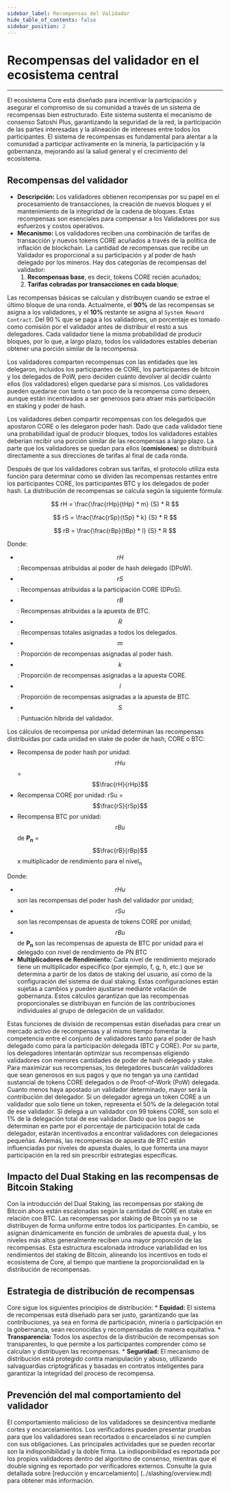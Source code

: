 ```yaml
---
sidebar_label: Recompensas del Validador
hide_table_of_contents: false
sidebar_position: 2
---
```


# Recompensas del validador en el ecosistema central

---

El ecosistema Core está diseñado para incentivar la participación y asegurar el compromiso de su comunidad a través de un sistema de recompensas bien estructurado. Este sistema sustenta el mecanismo de consenso Satoshi Plus, garantizando la seguridad de la red, la participación de las partes interesadas y la alineación de intereses entre todos los participantes. El sistema de recompensas es fundamental para alentar a la comunidad a participar activamente en la minería, la participación y la gobernanza, mejorando así la salud general y el crecimiento del ecosistema.

## Recompensas del validador

- **Descripción:** Los validadores obtienen recompensas por su papel en el procesamiento de transacciones, la creación de nuevos bloques y el mantenimiento de la integridad de la cadena de bloques. Estas recompensas son esenciales para compensar a los Validadores por sus esfuerzos y costos operativos.
- **Mecanismo:** Los validadores reciben una combinación de tarifas de transacción y nuevos tokens CORE acuñados a través de la política de inflación de blockchain. La cantidad de recompensas que recibe un Validador es proporcional a su participación y al poder de hash delegado por los mineros. Hay dos categorías de recompensas del validador:
  1. **Recompensas base**, es decir, tokens CORE recién acuñados;
  2. **Tarifas cobradas por transacciones en cada bloque**;

Las recompensas básicas se calculan y distribuyen cuando se extrae el último bloque de una ronda. Actualmente, el **90%** de las recompensas se asigna a los validadores, y el **10%** restante se asigna al `System Reward Contract`. Del 90 % que se paga a los validadores, un porcentaje es tomado como comisión por el validador antes de distribuir el resto a sus delegadores. Cada validador tiene la misma probabilidad de producir bloques, por lo que, a largo plazo, todos los validadores estables deberían obtener una porción similar de la recompensa.

Los validadores comparten recompensas con las entidades que les delegaron, incluidos los participantes de CORE, los participantes de bitcoin y los delegados de PoW, pero deciden cuánto devolver al decidir cuánto ellos (los validadores) eligen quedarse para sí mismos. Los validadores pueden quedarse con tanto o tan poco de la recompensa como deseen, aunque están incentivados a ser generosos para atraer más participación en staking y poder de hash.

Los validadores deben compartir recompensas con los delegados que apostaron CORE o les delegaron poder hash. Dado que cada validador tiene una probabilidad igual de producir bloques, todos los validadores estables deberían recibir una porción similar de las recompensas a largo plazo. La parte que los validadores se quedan para ellos (**comisiones**) se distribuirá directamente a sus direcciones de tarifas al final de cada ronda.

Después de que los validadores cobran sus tarifas, el protocolo utiliza esta función para determinar cómo se dividen las recompensas restantes entre los participantes CORE, los participantes BTC y los delegados de poder hash. La distribución de recompensas se calcula según la siguiente fórmula:

$$
    rH = \frac{\frac{rHp}{tHp} * m} {S} * R
$$

$$
    rS = \frac{\frac{rSp}{tSp} * k} {S} * R
$$

$$
    rB = \frac{\frac{rBp}{tBp} * l} {S} * R
$$

Donde:

- $$rH$$: Recompensas atribuidas al poder de hash delegado (DPoW).
- $$rS$$: Recompensas atribuidas a la participación CORE (DPoS).
- $$rB$$: Recompensas atribuidas a la apuesta de BTC.
- $$R$$: Recompensas totales asignadas a todos los delegados.
- $$m$$: Proporción de recompensas asignadas al poder hash.
- $$k$$: Proporción de recompensas asignadas a la apuesta CORE.
- $$l$$: Proporción de recompensas asignadas a la apuesta de BTC.
- $$S$$: Puntuación híbrida del validador.

Los cálculos de recompensa por unidad determinan las recompensas distribuidas por cada unidad en stake de poder de hash, CORE o BTC:

- Recompensa de poder hash por unidad: $$rHu$$ = $$\frac{rH}{rHp}$$
- Recompensa CORE por unidad: rSu = $$\frac{rS}{rSp}$$
- Recompensa BTC por unidad: $$rBu$$ de **P<sub>n</sub>** = $$\frac{rB}{rBp}$$ x multiplicador de rendimiento para el nivel<sub>n</sub>

Donde:

- $$rHu$$ son las recompensas del poder hash del validador por unidad;
- $$rSu$$ son las recompensas de apuesta de tokens CORE por unidad;
- $$rBu$$ de **P<sub>n</sub>** son las recompensas de apuesta de BTC por unidad para el delegado con nivel de rendimiento de PN BTC
- **Multiplicadores de Rendimiento:** Cada nivel de rendimiento mejorado tiene un multiplicador específico (por ejemplo, f, g, h, etc.) que se determina a partir de los datos de staking del usuario, así como de la configuración del sistema de dual staking. Estas configuraciones están sujetas a cambios y pueden ajustarse mediante votación de gobernanza. Estos cálculos garantizan que las recompensas proporcionales se distribuyan en función de las contribuciones individuales al grupo de delegación de un validador.

Estas funciones de división de recompensas están diseñadas para crear un mercado activo de recompensas y al mismo tiempo fomentar la competencia entre el conjunto de validadores tanto para el poder de hash delegado como para la participación delegada (BTC y CORE). Por su parte, los delegadores intentarán optimizar sus recompensas eligiendo validadores con menores cantidades de poder de hash delegado y stake. Para maximizar sus recompensas, los delegadores buscarán validadores que sean generosos en sus pagos y que no tengan ya una cantidad sustancial de tokens CORE delegados o de Proof-of-Work (PoW) delegada. Cuanto menos haya apostado un validador determinado, mayor será la contribución del delegador. Si un delegador agrega un token CORE a un validador que solo tiene un token, representa el 50% de la delegación total de ese validador. Si delega a un validador con 99 tokens CORE, son solo el 1% de la delegación total de ese validador. Dado que los pagos se determinan en parte por el porcentaje de participación total de cada delegador, estarán incentivados a encontrar validadores con delegaciones pequeñas. Además, las recompensas de apuesta de BTC están influenciadas por niveles de apuesta duales, lo que fomenta una mayor participación en la red sin prescribir estrategias específicas.

## Impacto del Dual Staking en las recompensas de Bitcoin Staking

Con la introducción del Dual Staking, las recompensas por staking de Bitcoin ahora están escalonadas según la cantidad de CORE en stake en relación con BTC. Las recompensas por staking de Bitcoin ya no se distribuyen de forma uniforme entre todos los participantes. En cambio, se asignan dinámicamente en función de umbrales de apuesta dual, y los niveles más altos generalmente reciben una mayor proporción de las recompensas. Esta estructura escalonada introduce variabilidad en los rendimientos del staking de Bitcoin, alineando los incentivos en todo el ecosistema de Core, al tiempo que mantiene la proporcionalidad en la distribución de recompensas.

## Estrategia de distribución de recompensas

Core sigue los siguientes principios de distribución:
\* **Equidad:** El sistema de recompensas está diseñado para ser justo, garantizando que las contribuciones, ya sea en forma de participación, minería o participación en la gobernanza, sean reconocidas y recompensadas de manera equitativa.
\* **Transparencia:** Todos los aspectos de la distribución de recompensas son transparentes, lo que permite a los participantes comprender cómo se calculan y distribuyen las recompensas.
\* **Seguridad:** El mecanismo de distribución está protegido contra manipulación y abuso, utilizando salvaguardias criptográficas y basadas en contratos inteligentes para garantizar la integridad del proceso de recompensa.

## Prevención del mal comportamiento del validador

El comportamiento malicioso de los validadores se desincentiva mediante cortes y encarcelamientos. Los verificadores pueden presentar pruebas para que los validadores sean recortados o encarcelados si no cumplen con sus obligaciones. Las principales actividades que se pueden recortar son la indisponibilidad y la doble firma. La indisponibilidad es reportada por los propios validadores dentro del algoritmo de consenso, mientras que el double signing es reportado por verificadores externos. Consulte la guía detallada sobre [reducción y encarcelamiento] (../slashing/overview.md) para obtener más información.